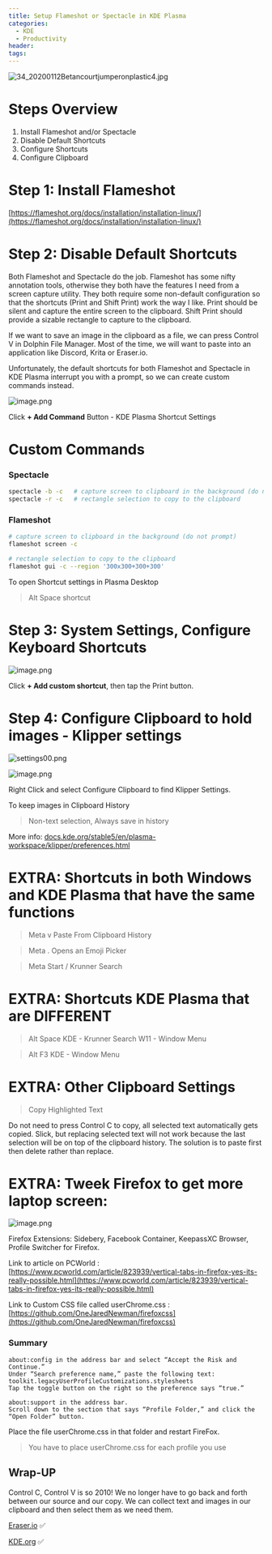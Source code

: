 ```yaml
---
title: Setup Flameshot or Spectacle in KDE Plasma
categories:
  - KDE
  - Productivity
header:
tags:
---
```



![34_20200112Betancourtjumperonplastic4.jpg](https://eraser.imgix.net/workspaces/Qj05EF0NJUgnMJNG1Uym/QUxlyIfqGXYJL2M9giYm0uxIucd2/ocwnjtLueVq00WEgtLxsJ.jpg?ixlib=js-3.7.0 "34_20200112Betancourtjumperonplastic4.jpg")


# Steps Overview
1. Install Flameshot and/or Spectacle
2. Disable Default Shortcuts
3. Configure Shortcuts
4. Configure Clipboard

# Step 1: Install Flameshot
[﻿https://flameshot.org/docs/installation/installation-linux/](https://flameshot.org/docs/installation/installation-linux/)

# Step 2: Disable Default Shortcuts
Both Flameshot and Spectacle do the job. Flameshot has some nifty annotation tools, otherwise they both have the features I need from a screen capture utility. They both require some non-default configuration so that the shortcuts (Print and Shift Print) work the way I like. Print should be silent and capture the entire screen to the clipboard. Shift Print should provide a sizable rectangle to capture to the clipboard.

If we want to save an image in the clipboard as a file, we can press Control V in Dolphin File Manager. Most of the time, we will want to paste into an application like Discord, Krita or Eraser.io.

Unfortunately, the default shortcuts for both Flameshot and Spectacle in KDE Plasma interrupt you with a prompt, so we can create custom commands instead.

![image.png](https://eraser.imgix.net/workspaces/Qj05EF0NJUgnMJNG1Uym/QUxlyIfqGXYJL2M9giYm0uxIucd2/TPywLTZl943t4U24DxEjh.png?ixlib=js-3.7.0 "image.png")

Click **+ Add Command** Button - KDE Plasma Shortcut Settings

# Custom Commands
### Spectacle
```sh
spectacle -b -c   # capture screen to clipboard in the background (do not prompt)
spectacle -r -c   # rectangle selection to copy to the clipboard
```
### Flameshot
```sh
# capture screen to clipboard in the background (do not prompt)
flameshot screen -c

# rectangle selection to copy to the clipboard
flameshot gui -c --region '300x300+300+300'
```
To open Shortcut settings in Plasma Desktop

>  Alt  Space shortcut

# Step 3: System Settings, Configure Keyboard Shortcuts
![image.png](https://eraser.imgix.net/workspaces/Qj05EF0NJUgnMJNG1Uym/QUxlyIfqGXYJL2M9giYm0uxIucd2/8b0Nsxty2fzrcs7xTbV-n.png?ixlib=js-3.7.0 "image.png")

Click **+ Add custom shortcut**, then tap the Print button.

# Step 4: Configure Clipboard to hold images - Klipper settings
![settings00.png](https://eraser.imgix.net/workspaces/Qj05EF0NJUgnMJNG1Uym/QUxlyIfqGXYJL2M9giYm0uxIucd2/3naAkAHi-DVconDqKhD36.png?ixlib=js-3.7.0 "settings00.png")



![image.png](https://eraser.imgix.net/workspaces/Qj05EF0NJUgnMJNG1Uym/QUxlyIfqGXYJL2M9giYm0uxIucd2/w4sOvHFzah4_RZ3ecNA-s.png?ixlib=js-3.7.0 "image.png")

Right Click and select Configure Clipboard to find Klipper Settings.

To keep images in Clipboard History

> Non-text selection, Always save in history

More info: [﻿docs.kde.org/stable5/en/plasma-workspace/klipper/preferences.html](https://docs.kde.org/stable5/en/plasma-workspace/klipper/preferences.html)

# EXTRA: Shortcuts in both Windows and KDE Plasma that have the same functions
> Meta  v       Paste From Clipboard History

> Meta  .        Opens an Emoji Picker

> Meta           Start / Krunner Search

# EXTRA: Shortcuts KDE Plasma that are DIFFERENT
> Alt Space
     KDE - Krunner Search
     W11 - Window Menu

> Alt F3
     KDE - Window Menu

# EXTRA: Other Clipboard Settings
>  Copy Highlighted Text

Do not need to press Control C to copy, all selected text automatically gets copied. Slick, but replacing selected text will not work because the last selection will be on top of the clipboard history. The solution is to paste first then delete rather than replace.

# EXTRA: Tweek Firefox to get more laptop screen:
![image.png](https://eraser.imgix.net/workspaces/Qj05EF0NJUgnMJNG1Uym/QUxlyIfqGXYJL2M9giYm0uxIucd2/xUrE78ZK5eJBPVYk3MO9z.png?ixlib=js-3.7.0 "image.png")

Firefox Extensions: Sidebery, Facebook Container, KeepassXC Browser, Profile Switcher for Firefox.

Link to article on PCWorld : [﻿https://www.pcworld.com/article/823939/vertical-tabs-in-firefox-yes-its-really-possible.html](https://www.pcworld.com/article/823939/vertical-tabs-in-firefox-yes-its-really-possible.html)

Link to Custom CSS file called userChrome.css :
[﻿https://github.com/OneJaredNewman/firefoxcss](https://github.com/OneJaredNewman/firefoxcss)

### Summary
```
about:config in the address bar and select “Accept the Risk and Continue.”
Under “Search preference name,” paste the following text: toolkit.legacyUserProfileCustomizations.stylesheets
Tap the toggle button on the right so the preference says “true.”
```
```
about:support in the address bar.
Scroll down to the section that says “Profile Folder,” and click the “Open Folder” button.
```
Place the file userChrome.css in that folder and restart FireFox.

> You have to place userChrome.css for each profile you use



## Wrap-UP
Control C, Control V is so 2010! We no longer have to go back and forth between our source and our copy. We can collect text and images in our clipboard and then select them as we need them.

[﻿Eraser.io](https://eraser.io/) ✅

[﻿KDE.org](https://kde.org/) ✅



